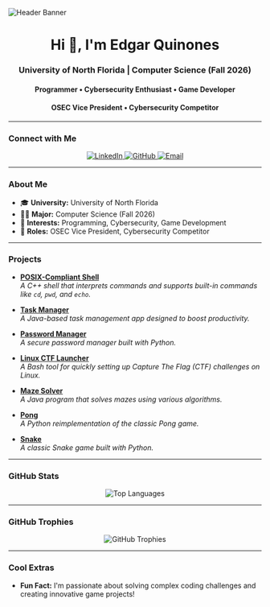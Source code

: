 ![Header Banner](https://raw.githubusercontent.com/edgarquinones/edgarquinones/main/header.gif)

<h1 align="center">Hi 👋, I'm Edgar Quinones</h1>
<h3 align="center">University of North Florida | Computer Science (Fall 2026)</h3>
<h4 align="center">Programmer • Cybersecurity Enthusiast • Game Developer</h4>
<h4 align="center">OSEC Vice President • Cybersecurity Competitor</h4>

---

### Connect with Me

<div align="center">
  <a href="https://linkedin.com/in/your_linkedin" target="_blank">
    <img src="https://img.shields.io/badge/LinkedIn-%230077B5.svg?style=for-the-badge&logo=linkedin&logoColor=white" alt="LinkedIn" />
  </a>
  <a href="https://github.com/edgarquinones" target="_blank">
    <img src="https://img.shields.io/badge/GitHub-%23121011.svg?style=for-the-badge&logo=github&logoColor=white" alt="GitHub" />
  </a>
  <a href="mailto:youremail@example.com" target="_blank">
    <img src="https://img.shields.io/badge/Email-D14836?style=for-the-badge&logo=gmail&logoColor=white" alt="Email" />
  </a>
</div>

---

### About Me

- 🎓 **University:** University of North Florida  
- 🧑‍💻 **Major:** Computer Science (Fall 2026)  
- 🚀 **Interests:** Programming, Cybersecurity, Game Development  
- 💼 **Roles:** OSEC Vice President, Cybersecurity Competitor

---

### Projects

- **[POSIX-Compliant Shell](https://github.com/EdgarQuinones/shell-cpp)**  
  *A C++ shell that interprets commands and supports built-in commands like `cd`, `pwd`, and `echo`.*

- **[Task Manager](https://github.com/EdgarQuinones/Evolved-Time)**  
  *A Java-based task management app designed to boost productivity.*

- **[Password Manager](https://github.com/EdgarQuinones/Password-Manager)**  
  *A secure password manager built with Python.*

- **[Linux CTF Launcher](https://github.com/EdgarQuinones/Linux-CTF-Launcher)**  
  *A Bash tool for quickly setting up Capture The Flag (CTF) challenges on Linux.*

- **[Maze Solver](https://github.com/EdgarQuinones/Maze-Solver)**  
  *A Java program that solves mazes using various algorithms.*

- **[Pong](https://github.com/EdgarQuinones/Pong)**  
  *A Python reimplementation of the classic Pong game.*

- **[Snake](https://github.com/EdgarQuinones/Snake)**  
  *A classic Snake game built with Python.*

---

### GitHub Stats

<p align="center">
  <img src="https://github-readme-stats.vercel.app/api/top-langs/?username=edgarquinones&langs_count=8&layout=compact&theme=radical" alt="Top Languages" />
</p>

---

### GitHub Trophies

<p align="center">
  <img src="https://github-profile-trophy.vercel.app/?username=edgarquinones&theme=onedark&custom=super_committer,hyper_repo_create,experience_dev" alt="GitHub Trophies" />
</p>

---

### Cool Extras

- **Fun Fact:** I'm passionate about solving complex coding challenges and creating innovative game projects!
